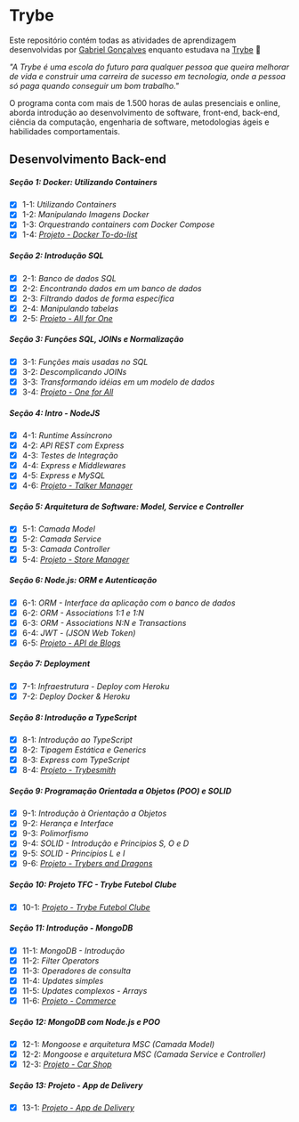# Trybe

Este repositório contém todas as atividades de aprendizagem desenvolvidas por [Gabriel Gonçalves](https://www.linkedin.com/in/gabrielraedergoncalves/) enquanto estudava na [Trybe](https://www.betrybe.com/) :rocket:

_"A Trybe é uma escola do futuro para qualquer pessoa que queira melhorar de vida e construir uma carreira de sucesso em tecnologia, onde a pessoa só paga quando conseguir um bom trabalho."_

O programa conta com mais de 1.500 horas de aulas presenciais e online, aborda introdução ao desenvolvimento de software, front-end, back-end, ciência da computação, engenharia de software, metodologias ágeis e habilidades comportamentais.

## Desenvolvimento Back-end

##### Seção 1: Docker: Utilizando Containers

- [X] 1-1: _Utilizando Containers_
- [X] 1-2: _Manipulando Imagens Docker_
- [X] 1-3: _Orquestrando containers com Docker Compose_
- [X] 1-4: _[Projeto - Docker To-do-list](https://github.com/gabrielraeder/back-end-projects/tree/main/docker-todo-list)_

##### Seção 2: Introdução SQL

- [X] 2-1: _Banco de dados SQL_
- [X] 2-2: _Encontrando dados em um banco de dados_
- [X] 2-3: _Filtrando dados de forma específica_
- [X] 2-4: _Manipulando tabelas_
- [X] 2-5: _[Projeto - All for One](https://github.com/gabrielraeder/back-end-projects/tree/main/mysql-all-for-one)_

##### Seção 3: Funções SQL, JOINs e Normalização

- [X] 3-1: _Funções mais usadas no SQL_
- [X] 3-2: _Descomplicando JOINs_
- [X] 3-3: _Transformando idéias em um modelo de dados_
- [X] 3-4: _[Projeto - One for All](https://github.com/gabrielraeder/mysql-one-for-all)_

##### Seção 4: Intro - NodeJS

- [X] 4-1: _Runtime Assíncrono_
- [X] 4-2: _API REST com Express_
- [X] 4-3: _Testes de Integração_
- [X] 4-4: _Express e Middlewares_
- [X] 4-5: _Express e MySQL_
- [X] 4-6: _[Projeto - Talker Manager](https://github.com/gabrielraeder/talker-manager)_

##### Seção 5: Arquitetura de Software: Model, Service e Controller

- [X] 5-1: _Camada Model_
- [X] 5-2: _Camada Service_
- [X] 5-3: _Camada Controller_
- [X] 5-4: _[Projeto - Store Manager](https://github.com/gabrielraeder/project-store-manager)_

##### Seção 6: Node.js: ORM e Autenticação

- [X] 6-1: _ORM - Interface da aplicação com o banco de dados_
- [X] 6-2: _ORM - Associations 1:1 e 1:N_
- [X] 6-3: _ORM - Associations N:N e Transactions_
- [X] 6-4: _JWT - (JSON Web Token)_
- [X] 6-5: _[Projeto - API de Blogs](https://github.com/gabrielraeder/blogs-api)_

##### Seção 7: Deployment

- [X] 7-1: _Infraestrutura - Deploy com Heroku_
- [X] 7-2: _Deploy Docker & Heroku_

##### Seção 8: Introdução a TypeScript

- [X] 8-1: _Introdução ao TypeScript_
- [X] 8-2: _Tipagem Estática e Generics_
- [X] 8-3: _Express com TypeScript_
- [X] 8-4: _[Projeto - Trybesmith](https://github.com/gabrielraeder/trybesmith)_

##### Seção 9: Programação Orientada a Objetos (POO) e SOLID

- [X] 9-1: _Introdução à Orientação a Objetos_
- [X] 9-2: _Herança e Interface_
- [X] 9-3: _Polimorfismo_
- [X] 9-4: _SOLID - Introdução e Princípios S, O e D_
- [X] 9-5: _SOLID - Princípios L e I_
- [X] 9-6: _[Projeto - Trybers and Dragons](https://github.com/gabrielraeder/Trybers-Dragons)_

##### Seção 10: Projeto TFC - Trybe Futebol Clube

- [X] 10-1: _[Projeto - Trybe Futebol Clube](https://github.com/gabrielraeder/trybe-futebol-clube)_

##### Seção 11: Introdução - MongoDB

- [X] 11-1: _MongoDB - Introdução_
- [X] 11-2: _Filter Operators_
- [X] 11-3: _Operadores de consulta_
- [X] 11-4: _Updates simples_
- [X] 11-5: _Updates complexos - Arrays_
- [X] 11-6: _[Projeto - Commerce]()_

##### Seção 12: MongoDB com Node.js e POO

- [X] 12-1: _Mongoose e arquitetura MSC (Camada Model)_
- [X] 12-2: _Mongoose e arquitetura MSC (Camada Service e Controller)_
- [X] 12-3: _[Projeto - Car Shop]()_

##### Seção 13: Projeto - App de Delivery

- [X] 13-1: _[Projeto - App de Delivery]()_
